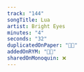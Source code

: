 ```yaml
---
track: "144"
songTitle: Lua
artist: Bright Eyes
minutes: "4"
seconds: "32"
duplicatedOnPaper: "👍🏻"
addedOnRYM: "👍🏻"
sharedOnMonoquin: ❌
---
```

